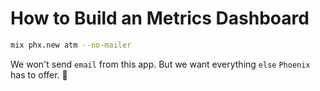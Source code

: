 # How to Build an Metrics Dashboard

```sh
mix phx.new atm --no-mailer
```

We won't send `email` from this app.
But we want everything `else` 
`Phoenix` has to offer. 🚀

